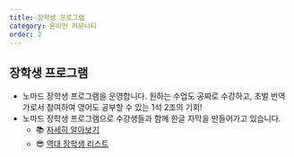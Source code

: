 ```yaml
---
title: 장학생 프로그램
category: 온라인 커뮤니티
order: 2
---
```


## 장학생 프로그램

- 노마드 장학생 프로그램을 운영합니다. 원하는 수업도 공짜로 수강하고, 초벌 번역가로서 참여하여 영어도 공부할 수 있는 1석 2조의 기회!
- 노마드 장학생 프로그램으로 수강생들과 함께 한글 자막을 만들어가고 있습니다.
  - 📚 [자세히 알아보기](https://www.notion.so/nomadcoders/53f438ff83484cd9a053386dd7666727)
  - 😎 [역대 장학생 리스트](https://www.notion.so/nomadcoders/54b0ee9fd5df4d89bc8ae304295ab197)
